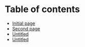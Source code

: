 # Table of contents

* [Initial page](README.md)
* [Second page](second-page.md)
* [Untitled](untitled.md)
* [Untitled](untitled-1.md)

